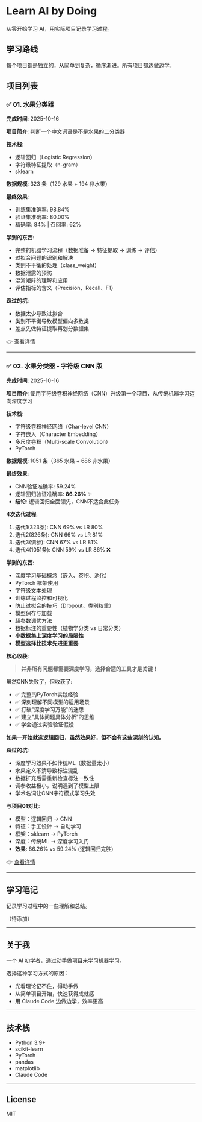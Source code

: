 # Learn AI by Doing

从零开始学习 AI，用实际项目记录学习过程。

## 学习路线

每个项目都是独立的，从简单到复杂，循序渐进。所有项目都边做边学。

## 项目列表

### ✅ 01. 水果分类器

**完成时间**: 2025-10-16

**项目简介**: 判断一个中文词语是不是水果的二分类器

**技术栈**:
- 逻辑回归（Logistic Regression）
- 字符级特征提取（n-gram）
- sklearn

**数据规模**: 323 条（129 水果 + 194 非水果）

**最终效果**:
- 训练集准确率: 98.84%
- 验证集准确率: 80.00%
- 精确率: 84% | 召回率: 62%

**学到的东西**:
- 完整的机器学习流程（数据准备 → 特征提取 → 训练 → 评估）
- 过拟合问题的识别和解决
- 类别不平衡的处理（class_weight）
- 数据泄露的预防
- 混淆矩阵的理解和应用
- 评估指标的含义（Precision、Recall、F1）

**踩过的坑**:
- 数据太少导致过拟合
- 类别不平衡导致模型偏向多数类
- 差点先做特征提取再划分数据集

👉 [查看详情](./01-fruit-classifier/)

---

### ✅ 02. 水果分类器 - 字符级 CNN 版

**完成时间**: 2025-10-16

**项目简介**: 使用字符级卷积神经网络（CNN）升级第一个项目，从传统机器学习迈向深度学习

**技术栈**:
- 字符级卷积神经网络（Char-level CNN）
- 字符嵌入（Character Embedding）
- 多尺度卷积（Multi-scale Convolution）
- PyTorch

**数据规模**: 1051 条（365 水果 + 686 非水果）

**最终效果**:
- CNN验证准确率: 59.24%
- 逻辑回归验证准确率: **86.26%** ✨
- **结论**: 逻辑回归全面领先，CNN不适合此任务

**4次迭代过程**:
1. 迭代1(323条): CNN 69% vs LR 80%
2. 迭代2(826条): CNN 66% vs LR 81%
3. 迭代3(调参): CNN 67% vs LR 81%
4. 迭代4(1051条): CNN 59% vs LR 86% ❌

**学到的东西**:
- 深度学习基础概念（嵌入、卷积、池化）
- PyTorch 框架使用
- 字符级文本处理
- 训练过程监控和可视化
- 防止过拟合的技巧（Dropout、类别权重）
- 模型保存与加载
- 超参数调优方法
- 数据标注的重要性（植物学分类 vs 日常分类）
- **小数据集上深度学习的局限性**
- **模型选择比技术先进更重要**

**核心收获**:
> **并非所有问题都需要深度学习，选择合适的工具才是关键！**

虽然CNN失败了，但收获了:
- ✅ 完整的PyTorch实践经验
- ✅ 深刻理解不同模型的适用场景
- ✅ 打破"深度学习万能"的迷思
- ✅ 建立"具体问题具体分析"的思维
- ✅ 学会通过实验验证假设

**如果一开始就选逻辑回归，虽然效果好，但不会有这些深刻的认知。**

**踩过的坑**:
- 深度学习效果不如传统ML（数据量太小）
- 水果定义不清导致标注混乱
- 数据扩充后需重新检查标注一致性
- 调参收益极小，说明遇到了模型上限
- 学术名词让CNN字符模式学习失效

**与项目01对比**:
- 模型：逻辑回归 → CNN
- 特征：手工设计 → 自动学习
- 框架：sklearn → PyTorch
- 深度：传统ML → 深度学习入门
- **效果**: 86.26% vs 59.24% (逻辑回归完胜)

👉 [查看详情](./02-fruit-classifier-cnn/)

---

## 学习笔记

记录学习过程中的一些理解和总结。

（待添加）

---

## 关于我

一个 AI 初学者，通过动手做项目来学习机器学习。

选择这种学习方式的原因：
- 光看理论记不住，得动手做
- 从简单项目开始，快速获得成就感
- 用 Claude Code 边做边学，效率更高

---

## 技术栈

- Python 3.9+
- scikit-learn
- PyTorch
- pandas
- matplotlib
- Claude Code

---

## License

MIT